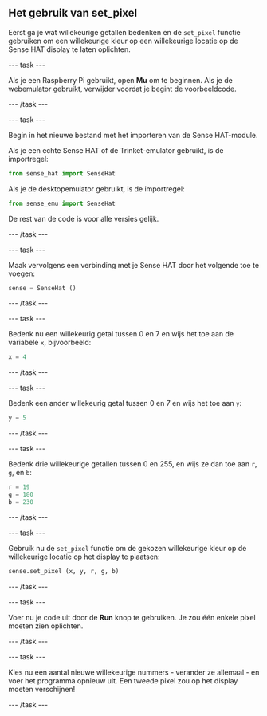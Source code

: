 ## Het gebruik van set_pixel

Eerst ga je wat willekeurige getallen bedenken en de `set_pixel` functie gebruiken om een ​​willekeurige kleur op een willekeurige locatie op de Sense HAT display te laten oplichten.

\--- task \---

Als je een Raspberry Pi gebruikt, open **Mu** om te beginnen. Als je de webemulator gebruikt, verwijder voordat je begint de voorbeeldcode.

\--- /task \---

\--- task \---

Begin in het nieuwe bestand met het importeren van de Sense HAT-module.

Als je een echte Sense HAT of de Trinket-emulator gebruikt, is de importregel:

```python
from sense_hat import SenseHat
```

Als je de desktopemulator gebruikt, is de importregel:

```python
from sense_emu import SenseHat
```

De rest van de code is voor alle versies gelijk.

\--- /task \---

\--- task \---

Maak vervolgens een verbinding met je Sense HAT door het volgende toe te voegen:

```python
sense = SenseHat ()
```

\--- /task \---

\--- task \---

Bedenk nu een willekeurig getal tussen 0 en 7 en wijs het toe aan de variabele `x`, bijvoorbeeld:

```python
x = 4
```

\--- /task \---

\--- task \---

Bedenk een ander willekeurig getal tussen 0 en 7 en wijs het toe aan `y`:

```python
y = 5
```

\--- /task \---

\--- task \---

Bedenk drie willekeurige getallen tussen 0 en 255, en wijs ze dan toe aan `r`, `g`, en `b`:

```python
r = 19
g = 180
b = 230
```

\--- /task \---

\--- task \---

Gebruik nu de `set_pixel` functie om de gekozen willekeurige kleur op de willekeurige locatie op het display te plaatsen:

```python
sense.set_pixel (x, y, r, g, b)
```

\--- /task \---

\--- task \---

Voer nu je code uit door de **Run** knop te gebruiken. Je zou één enkele pixel moeten zien oplichten.

\--- /task \---

\--- task \---

Kies nu een aantal nieuwe willekeurige nummers - verander ze allemaal - en voer het programma opnieuw uit. Een tweede pixel zou op het display moeten verschijnen!

\--- /task \---